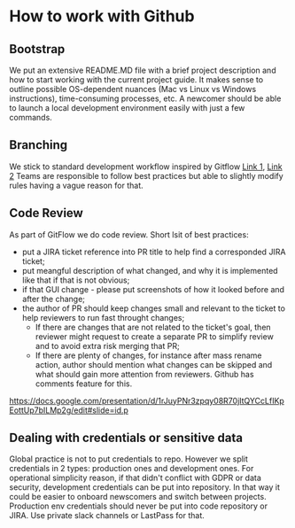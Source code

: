 # How to work with Github

## Bootstrap
We put an extensive README.MD file with a brief project description and how to start working with the current project guide. It makes sense to outline possible OS-dependent nuances (Mac vs Linux vs Windows instructions), time-consuming processes, etc.
A newcomer should be able to launch a local development environment easily with just a few commands.

## Branching
We stick to standard development workflow inspired by Gitflow [Link 1](https://www.atlassian.com/git/tutorials/comparing-workflows/gitflow-workflow), [Link 2](https://nvie.com/posts/a-successful-git-branching-model/)
Teams are responsible to follow best practices but able to slightly modify rules having a vague reason for that.

## Code Review
As part of GitFlow we do code review. Short lsit of best practices:
 - put a JIRA ticket reference into PR title to help find a corresponded JIRA ticket;
 - put meangful description of what changed, and why it is implemented like that if that is not obvious;
 - if that GUI change - please put screenshots of how it looked before and after the change;
 - the author of PR should keep changes small and relevant to the ticket to help reviewers to run fast throught changes;
    - If there are changes that are not related to the ticket's goal, then reviewer might request to create a separate PR to simplify review and to avoid extra risk merging that PR;
    - If there are plenty of changes, for instance after mass rename action, author should mention what changes can be skipped and what should gain more attention from reviewers. Github has comments feature for this.

https://docs.google.com/presentation/d/1rJuyPNr3zpqy08R70jItQYCcLfIKpEottUp7bILMp2g/edit#slide=id.p

## Dealing with credentials or sensitive data
Global practice is not to put credentials to repo. However we split credentials in 2 types: production ones and development ones. For operational simplicity reason,  if that didn't conflict with GDPR or data security, development credentials can be put into repository. In that way it could be easier to onboard newscomers and switch between projects.
Production env credentials should never be put into code repository or JIRA. Use private slack channels or LastPass for that.

